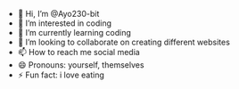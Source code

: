 - 👋 Hi, I’m @Ayo230-bit
- 👀 I’m interested in coding
- 🌱 I’m currently learning coding
- 💞️ I’m looking to collaborate on creating different websites
- 📫 How to reach me social media
- 😄 Pronouns: yourself, themselves
- ⚡ Fun fact: i love eating

<!---
Ayo230-bit/Ayo230-bit is a ✨ special ✨ repository because its `README.md` (this file) appears on your GitHub profile.
You can click the Preview link to take a look at your changes.
--->
